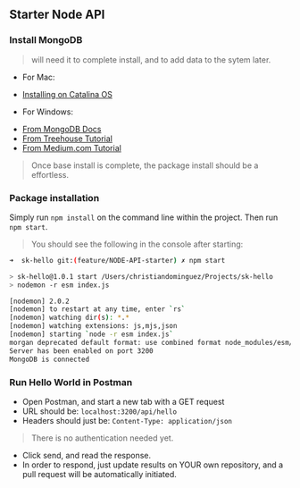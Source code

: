 ## Starter Node API

### Install MongoDB
> will need it to complete install, and to add data to the sytem later.

- For Mac: 
 * [Installing on Catalina OS](https://zellwk.com/blog/install-mongodb/)
- For Windows: 
* [From MongoDB Docs](https://docs.mongodb.com/manual/tutorial/install-mongodb-on-windows/)
* [From Treehouse Tutorial](https://treehouse.github.io/installation-guides/windows/mongo-windows.html)
* [From Medium.com Tutorial](https://medium.com/@LondonAppBrewery/how-to-download-install-mongodb-on-windows-4ee4b3493514)

> Once base install is complete, the package install should be a effortless.

### Package installation

 Simply run `npm install` on the command line within the project.
 Then run `npm start`.

 > You should see the following in the console after starting: 
 ```bash
 ➜  sk-hello git:(feature/NODE-API-starter) ✗ npm start

> sk-hello@1.0.1 start /Users/christiandominguez/Projects/sk-hello
> nodemon -r esm index.js

[nodemon] 2.0.2
[nodemon] to restart at any time, enter `rs`
[nodemon] watching dir(s): *.*
[nodemon] watching extensions: js,mjs,json
[nodemon] starting `node -r esm index.js`
morgan deprecated default format: use combined format node_modules/esm/esm.js:1:278827
Server has been enabled on port 3200
MongoDB is connected
```

### Run Hello World in Postman
*  Open Postman, and start a new tab with a GET request
*  URL should be: `localhost:3200/api/hello`
*  Headers should just be: `Content-Type: application/json`

> There is no authentication needed yet.

*  Click send, and read the response.  
*  In order to respond, just update results on YOUR own repository, and a pull request will be automatically initiated.


